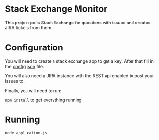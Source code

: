 # Stack Exchange Monitor

This project polls Stack Exchange for questions with issues and creates JIRA tickets from them.

# Configuration

You will need to create a stack exchange app to get a key. After that fill in the [config.json](config.sample.json) file.

You will also need a JIRA instance with the REST api enabled to post your issues to.

Finally, you will need to run: 

`npm install` to get everything running

# Running

`node application.js`
